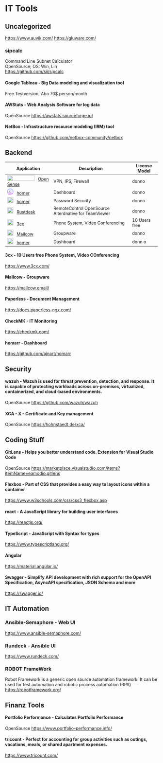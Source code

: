 # IT Tools
## Uncategorized

https://www.auvik.com/
https://gluware.com/

### sipcalc
Command Line Subnet Calculator  
OpenSource; OS: Win, Lin  
https://github.com/sii/sipcalc

#### Google Tableau - Big Data modeling and visualization tool
Free Testversion, Abo 70$ person/month


#### AWStats - Web Analysis Software for log data
OpenSource
https://awstats.sourceforge.io/


#### NetBox - Infrastructure resource modeling (IRM) tool
OpenSource
https://github.com/netbox-community/netbox

## Backend
| Application  | Description | License Model |
| --- | --- | --- |
| <img src="https://upload.wikimedia.org/wikipedia/commons/c/c3/Opnsense-logo.svg" width="90" height="18"/>&nbsp;&nbsp;&nbsp;[Open Sense](https://opnsense.org) | VPN, IPS, Firewall | donno |
| <img src="https://raw.githubusercontent.com//bastienwirtz/homer/main/public/logo.png" width="20" height="20"/>&nbsp;&nbsp;&nbsp;[homer](https://github.com/bastienwirtz/homer)| Dashboard| donno |
| <img src="https://logo.png" width="20" height="20"/>&nbsp;&nbsp;&nbsp;[homer](https://bitwarden.com/)| Password Security | donno |
| <img src="https://logo.png" width="20" height="20"/>&nbsp;&nbsp;&nbsp;[Rustdesk](https://rustdesk.com/)| RemoteControl OpenSource Alterdnative for TeamViewer| donno |
| <img src="https://logo.png" width="20" height="20"/>&nbsp;&nbsp;&nbsp;[3cx](https://github.com/bastienwirtz/homer)|Phone System, VIdeo Conferencing | 10 Users free |
| <img src="https://logo.png" width="20" height="20"/>&nbsp;&nbsp;&nbsp;[Mailcow](https://github.com/bastienwirtz/homer)| Groupware| donno |
| <img src="https://logo.png" width="20" height="20"/>&nbsp;&nbsp;&nbsp;[homer](https://github.com/bastienwirtz/homer)| Dashboard| donn o|


#### 3cx - 10 Users free Phone System, VIdeo COnferencing
https://www.3cx.com/

#### Mailcow - Groupware
https://mailcow.email/

#### Paperless - Document Management
https://docs.paperless-ngx.com/

#### CheckMK - IT Monitoring
https://checkmk.com/

#### homarr - Dashboard
https://github.com/ajnart/homarr

## Security
#### wazuh - Wazuh is used for threat prevention, detection, and response. It is capable of protecting workloads across on-premises, virtualized, containerized, and cloud-based environments.
OpenSource
https://github.com/wazuh/wazuh

#### XCA - X - Certificate and Key management
OpenSource
https://hohnstaedt.de/xca/

## Coding Stuff

#### GitLens - Helps you better understand code. Extension for Visual Studio Code
OpenSource
https://marketplace.visualstudio.com/items?itemName=eamodio.gitlens

#### Flexbox - Part of CSS that provides a easy way to layout icons within a container
https://www.w3schools.com/css/css3_flexbox.asp

#### react - A JavaScript library for building user interfaces 
https://reactjs.org/

#### TypeScript - JavaScript with Syntax for types
https://www.typescriptlang.org/

#### Angular
https://material.angular.io/

#### Swagger - Simplify API development with rich support for the OpenAPI Specification, AsyncAPI specification, JSON Schema and more
https://swagger.io/

## IT Automation

### Ansible-Semaphore - Web UI
https://www.ansible-semaphore.com/

### Rundeck - Ansible UI
https://www.rundeck.com/

### ROBOT FrameWork
Robot Framework is a generic open source automation framework. It can be used for test automation and robotic process automation (RPA)
https://robotframework.org/

## Finanz Tools

#### Portfolio Performance - Calculates Portfolio Performance
OpenSource
https://www.portfolio-performance.info/

#### tricount - Perfect for accounting for group activities such as outings, vacations, meals, or shared apartment expenses.
https://www.tricount.com/


